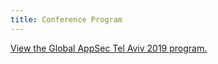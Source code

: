 ```yaml
---
title: Conference Program
---
```

<!--<div>
<section class="training">
<h2>Trainings At Global AppSec DC 2019</h2>

{% for training_type in site.data.trainings %}
    <h3>{{ training_type.title }} - {{ training_type.days }}</h3>
    <table>
        <thead>
            <tr><th>Class</th><th>Decription</th><th>Trainer</th><th>Room</th></tr>
        </thead>
        <tbody>
        {% for class in training_type.classes %}
        <tr>
          <td>{{ class.title }}</td>
          <td>{{ class.description }}</td>
          <td>{{ class.trainer }}</td>
          <td>{{ class.room }}</td>
        </tr>
        {% endfor %}
        </tbody>
    </table>
{% endfor %}
</section>
</div>-->

<a id="sched-embed" href="https://globalappsectelaviv2019.sched.com/">View the Global AppSec Tel Aviv 2019 program.</a><script type="text/javascript" src="//globalappsectelaviv2019.sched.com/js/embed.js"></script>
